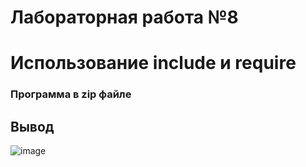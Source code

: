 # Лабораторная работа №8
# Использование include и require
### Программа в zip файле
## Вывод
![image](https://github.com/Iulia1511/php8/assets/159126852/8fc8c19d-5d72-4fde-b8d7-ca3234a7be12)
